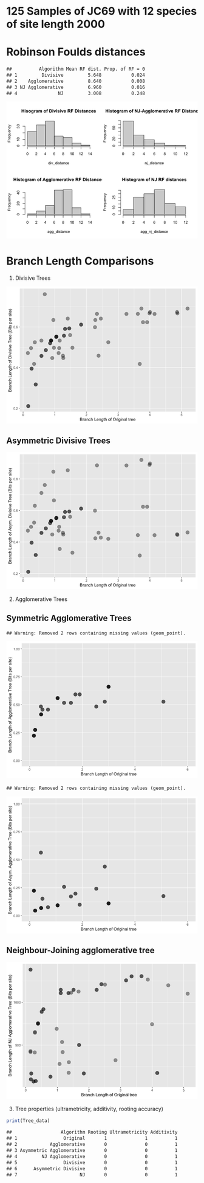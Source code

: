 125 Samples of JC69 with 12 species of site length 2000
================

# Robinson Foulds distances

    ##          Algorithm Mean RF dist. Prop. of RF = 0
    ## 1         Divisive         5.648           0.024
    ## 2    Agglomerative         8.640           0.008
    ## 3 NJ Agglomerative         6.960           0.016
    ## 4               NJ         3.008           0.248

![](JC69-diagnostics_files/figure-gfm/unnamed-chunk-5-1.png)<!-- -->

# Branch Length Comparisons

1.  Divisive Trees

![](JC69-diagnostics_files/figure-gfm/unnamed-chunk-7-1.png)<!-- -->

## Asymmetric Divisive Trees

![](JC69-diagnostics_files/figure-gfm/unnamed-chunk-9-1.png)<!-- -->

2.  Agglomerative Trees

## Symmetric Agglomerative Trees

    ## Warning: Removed 2 rows containing missing values (geom_point).

![](JC69-diagnostics_files/figure-gfm/unnamed-chunk-11-1.png)<!-- -->

    ## Warning: Removed 2 rows containing missing values (geom_point).

![](JC69-diagnostics_files/figure-gfm/unnamed-chunk-13-1.png)<!-- -->

## Neighbour-Joining agglomerative tree

![](JC69-diagnostics_files/figure-gfm/unnamed-chunk-15-1.png)<!-- -->

3.  Tree properties (ultrametricity, additivity, rooting accuracy)

``` r
print(Tree_data)
```

    ##                  Algorithm Rooting Ultrametricity Additivity
    ## 1                 Original       1              1          1
    ## 2            Agglomerative       0              0          1
    ## 3 Asymmetric Agglomerative       0              0          1
    ## 4         NJ Agglomerative       0              0          1
    ## 5                 Divisive       0              0          1
    ## 6      Asymmetric Divisive       0              0          1
    ## 7                       NJ       0              0          1
